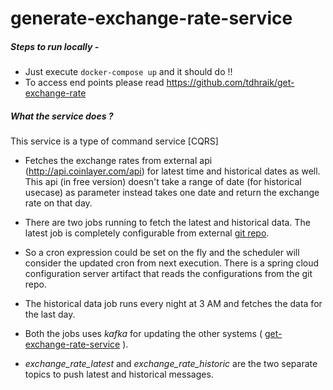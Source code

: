 # generate-exchange-rate-service

##### Steps to run locally - 

-   Just execute `docker-compose up` and it should do !!
-   To access end points please read https://github.com/tdhraik/get-exchange-rate

##### What the service does ?

This service is a type of command service [CQRS]

- Fetches the exchange rates from external api (http://api.coinlayer.com/api) for latest time and historical dates as well.
  This api (in free version) doesn't take a range of date (for historical usecase) as parameter instead takes one date and return the exchange rate on
  that day.
  
- There are two jobs running to fetch the latest and historical data. The latest job is completely configurable from external
  [git repo](https://github.com/tdhraik/configurations). 

- So a cron expression could be set on the fly and the scheduler will consider the updated cron from next execution. There 
  is a spring cloud configuration server artifact that reads the configurations from the git repo.
  
- The historical data job runs every night at 3 AM and fetches the data for the last day.

- Both the jobs uses *kafka* for updating the other systems ( [get-exchange-rate-service](https://github.com/tdhraik/get-exchange-rate) ).

- *exchange_rate_latest* and *exchange_rate_historic* are the two separate topics to push latest and historical messages.     
  

